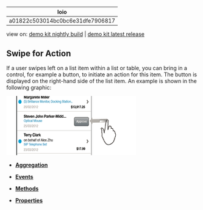 <!-- loioa01822c503014bc0bc6e31dfe7906817 -->

| loio |
| -----|
| a01822c503014bc0bc6e31dfe7906817 |

<div id="loio">

view on: [demo kit nightly build](https://sdk.openui5.org/nightly/#/topic/a01822c503014bc0bc6e31dfe7906817) | [demo kit latest release](https://sdk.openui5.org/topic/a01822c503014bc0bc6e31dfe7906817)</div>

## Swipe for Action

If a user swipes left on a list item within a list or table, you can bring in a control, for example a button, to initiate an action for this item. The button is displayed on the right-hand side of the list item. An example is shown in the following graphic:

 ![SAPUI5 Mobile Swipe for Action](images/loio57908540c76d493298e09ee5bc9ca877_LowRes.png) 

-   **[Aggregation](Aggregation_d4e69ad.md "")**  

-   **[Events](Events_e498329.md "")**  

-   **[Methods](Methods_b72874d.md "")**  

-   **[Properties](Properties_37c52c9.md "")**  


